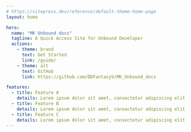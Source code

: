 ```yaml
---
# https://vitepress.dev/reference/default-theme-home-page
layout: home

hero:
  name: "MK Unbound docs"
  tagline: A Quick Access Site for Unbound Developer
  actions:
    - theme: brand
      text: Get Started
      link: /guide/
    - theme: alt
      text: GitHub
      link: https://github.com/DDFantasyV/MK_Unbound_docs

features:
  - title: Feature A
    details: Lorem ipsum dolor sit amet, consectetur adipiscing elit
  - title: Feature B
    details: Lorem ipsum dolor sit amet, consectetur adipiscing elit
  - title: Feature C
    details: Lorem ipsum dolor sit amet, consectetur adipiscing elit
---
```


